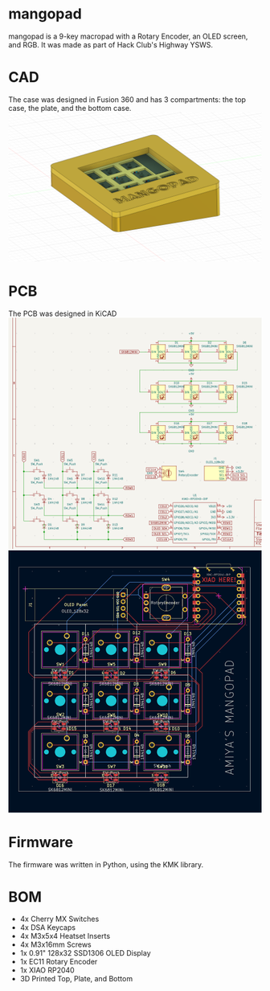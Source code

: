 # mangopad

mangopad is a 9-key macropad with a Rotary Encoder, an OLED screen, and RGB. It was made as part of Hack Club's Highway YSWS.

# CAD
The case was designed in Fusion 360 and has 3 compartments: the top case, the plate, and the bottom case.
<img src="assets/mango_cad.png" alt="mango cad"/>

# PCB
The PCB was designed in KiCAD 
<img src="assets/mango_schematic.png" alt="mango schematic"/>
<img src="assets/mango_pcb.png" alt="mango pcb"/>


# Firmware
The firmware was written in Python, using the KMK library.

# BOM
- 4x Cherry MX Switches
- 4x DSA Keycaps
- 4x M3x5x4 Heatset Inserts
- 4x M3x16mm Screws
- 1x 0.91" 128x32 SSD1306 OLED Display
- 1x EC11 Rotary Encoder
- 1x XIAO RP2040
- 3D Printed Top, Plate, and Bottom

